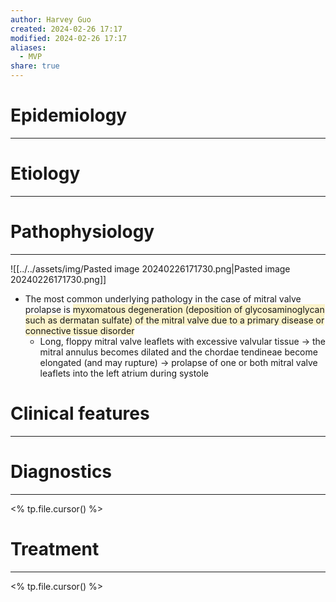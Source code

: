 ```yaml
---
author: Harvey Guo
created: 2024-02-26 17:17
modified: 2024-02-26 17:17
aliases:
  - MVP
share: true
---
```

# Epidemiology
---


# Etiology
---


# Pathophysiology
---
![[../../assets/img/Pasted image 20240226171730.png|Pasted image 20240226171730.png]]
- The most common underlying pathology in the case of mitral valve prolapse is <span style="background:rgba(240, 200, 0, 0.2)">myxomatous degeneration (deposition of glycosaminoglycan such as dermatan sulfate) of the mitral valve due to a primary disease or connective tissue disorder</span>
	- Long, floppy mitral valve leaflets with excessive valvular tissue → the mitral annulus becomes dilated and the chordae tendineae become elongated (and may rupture) → prolapse of one or both mitral valve leaflets into the left atrium during systole

# Clinical features
---


# Diagnostics
---
<% tp.file.cursor() %>

# Treatment
---
<% tp.file.cursor() %>
